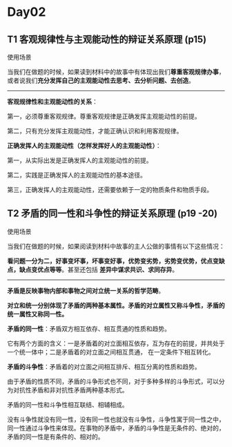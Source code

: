 # Day02

## T1 **客观规律性与主观能动性的辩证关系原理**  (p15)

使用场景

当我们在做题的时候，如果读到材料中的故事中有体现出我们**尊重客观规律办事**，或者说我们**充分发挥自己的主观能动性去思考、去分析问题、去创造**。

----

**客观规律性和主观能动性的关系**：

第一，必须尊重客观规律。尊重客观规律是正确发挥主观能动性的前提。

第二，只有充分发挥主观能动性，才能正确认识和利用客观规律。

**正确发挥人的主观能动性（怎样发挥好人的主观能动性）**：

第一，从实际出发是正确发挥人的主观能动性的前提。

第二，实践是正确发挥人的主观能动性的基本途径。

第三，正确发挥人的主观能动性，还需要依赖于一定的物质条件和物质手段。

## T2 **矛盾的同一性和斗争性的辩证关系原理**  (p19 -20)

使用场景

当我们在做题的时候，如果阅读到材料中故事的主人公做的事情有以下这些情况：

**看问题一分为二，好事变坏事，坏事变好事，优势变劣势，劣势变优势，优点变缺点，缺点变优点等等**。甚至还包括 **差异中谋求共识、求同存异**。

------

**矛盾是反映事物内部和事物之间对立统一关系的哲学范畴**。

**对立和统一分别体现了矛盾的两种基本属性。矛盾的对立属性又称斗争性，矛盾的统一属性又称同一性。**

**矛盾的同一性**：矛盾双方相互依存、相互贯通的性质和趋势。

它有两个方面的含义：一是矛盾着的对立面相互依存，互为存在的前提，并共处于一个统一体中；二是矛盾着的对立面之间相互贯通， 在一定条件下相互转化。

**矛盾的斗争性**：矛盾着的对立面之间相互排斥、相互分离的性质和趋势。

由于矛盾的性质不同，矛盾的斗争形式也不同，对于多种多样的斗争形式，可以分为对抗性矛盾和非对抗性矛盾两种基本形式。

矛盾的同一性和斗争性相互联结、相辅相成。



没有斗争性就没有同一性，没有同一性也就没有斗争性，斗争性寓于同一性之中， 同一性通过斗争性来体现。在事物的矛盾中，矛盾的斗争性是无条件的、绝对的，矛盾的同一性是有条件的、相对的。
